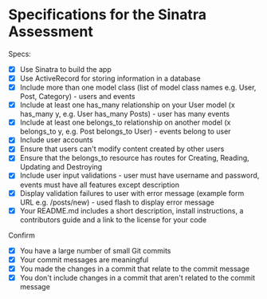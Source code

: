 # Specifications for the Sinatra Assessment

Specs:
- [x] Use Sinatra to build the app
- [x] Use ActiveRecord for storing information in a database
- [x] Include more than one model class (list of model class names e.g. User, Post, Category) - users and events
- [x] Include at least one has_many relationship on your User model (x has_many y, e.g. User has_many Posts) - user has many events
- [x] Include at least one belongs_to relationship on another model (x belongs_to y, e.g. Post belongs_to User) - events belong to user
- [x] Include user accounts
- [x] Ensure that users can't modify content created by other users
- [x] Ensure that the belongs_to resource has routes for Creating, Reading, Updating and Destroying
- [x] Include user input validations - user must have username and password, events must have all features except description
- [x] Display validation failures to user with error message (example form URL e.g. /posts/new) - used flash to display error message
- [x] Your README.md includes a short description, install instructions, a contributors guide and a link to the license for your code

Confirm
- [x] You have a large number of small Git commits
- [x] Your commit messages are meaningful
- [x] You made the changes in a commit that relate to the commit message
- [x] You don't include changes in a commit that aren't related to the commit message
